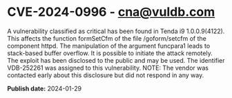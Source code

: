 # CVE-2024-0996 - cna@vuldb.com

A vulnerability classified as critical has been found in Tenda i9 1.0.0.9(4122). This affects the function formSetCfm of the file /goform/setcfm of the component httpd. The manipulation of the argument funcpara1 leads to stack-based buffer overflow. It is possible to initiate the attack remotely. The exploit has been disclosed to the public and may be used. The identifier VDB-252261 was assigned to this vulnerability. NOTE: The vendor was contacted early about this disclosure but did not respond in any way.

**Publish date:** 2024-01-29
